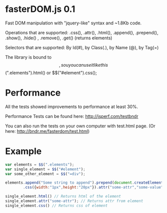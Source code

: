 fasterDOM.js 0.1
============

Fast DOM manipulation with "jquery-like" syntax and ~1.8Kb code.

Operations that are supported: .css(), .attr(), .html(), .append(), .prepend(), .show(), .hide() , .remove(), .get() (returns elements)

Selectors that are supported: By Id(#), by Class(.), by Name (@), by Tag(=)

The library is bound to $$, sou you can use it like this $$(".elements").html() or $$("#element").css();

Performance
===========
All the tests showed improvements to performance at least 30%.

Performance Tests can be found here: http://jsperf.com/testbndr

You can also run the tests on your own computer with test.html page.  (Or here: http://bndr.me/fasterdom/test.html)

Example
=======
```javascript
var elements = $$(".elements");
var single_element = $$("#element");
var some_other_element = $$("=div");

elements.append("Some string to append").prepend(document.createElement("div"))
        .css({width:"1px",height:"20px"}).attr("some-attr","some-value").html("some html string").hide().show();

single_element.html() // Returns html of the element
single_element.attr("some-attr"); // Returns attr from element
single_element.css() // Returns css of element
```
